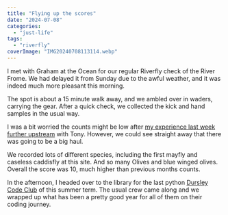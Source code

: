 ```yaml
---
title: "Flying up the scores"
date: "2024-07-08"
categories: 
  - "just-life"
tags: 
  - "riverfly"
coverImage: "IMG20240708113114.webp"
---
```


I met with Graham at the Ocean for our regular Riverfly check of the River Frome. We had delayed it from Sunday due to the awful weather, and it was indeed much more pleasant this morning.

The spot is about a 15 minute walk away, and we ambled over in waders, carrying the gear. After a quick check, we collected the kick and hand samples in the usual way.

I was a bit worried the counts might be low after [my experience last week further upstream](https://diary.uncountable.uk/2024/07/double-river-duty/) with Tony. However, we could see straight away that there was going to be a big haul.

We recorded lots of different species, including the first mayfly and caseless caddisfly at this site. And so many Olives and blue winged olives. Overall the score was 10, much higher than previous months counts.

In the afternoon, I headed over to the library for the last python [Dursley Code Club](https://www.facebook.com/dursleycodeclub) of this summer term. The usual crew came along and we wrapped up what has been a pretty good year for all of them on their coding journey.
